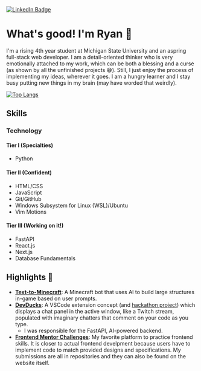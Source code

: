 <div id="badges">
  <a href="https://www.linkedin.com/in/ryhardy/">
    <img src="https://img.shields.io/badge/LinkedIn-blue?style=for-the-badge&logo=linkedin&logoColor=white" alt="LinkedIn Badge"/>
  </a>
</div>

# What's good! I'm Ryan :dna:
I'm a rising 4th year student at Michigan State University and an aspring full-stack web developer. I am a detail-oriented thinker who is very emotionally attached to my work, which can be both a blessing and a curse (as shown by all the unfinished projects 😅). Still, I just enjoy the process of implementing my ideas, wherever it goes. I am a hungry learner and I stay busy putting new things in my brain (may have worded that weirdly).

[![Top Langs](https://github-readme-stats.vercel.app/api/top-langs/?username=ryyHardy)](https://github.com/anuraghazra/github-readme-stats)

## Skills
### Technology
#### Tier I (Specialties)
- Python
#### Tier II (Confident)
- HTML/CSS
- JavaScript
- Git/GitHub
- Windows Subsystem for Linux (WSL)/Ubuntu
- Vim Motions
#### Tier III (Working on it!)
- FastAPI
- React.js
- Next.js
- Database Fundamentals

## Highlights :dart:
- [**Text-to-Minecraft**](https://github.com/ryyHardy/text-to-minecraft): A Minecraft bot that uses AI to build large structures in-game based on user prompts.
- [**DevDucks**](https://github.com/ryyHardy/dev-ducks): A VSCode extension concept (and [hackathon project](https://devpost.com/software/social-ducky?ref_content=my-projects-tab&ref_feature=my_projects)) which displays a chat panel in the active window, like a Twitch stream, populated with imaginary chatters that comment on your code as you type.
  - I was responsible for the FastAPI, AI-powered backend.
- [**Frontend Mentor Challenges**](https://www.frontendmentor.io/profile/ryyHardy): My favorite platform to practice frontend skills. It is closer to actual frontend develpment because users have to implement code to match provided designs and specifications. My submissions are all in repositories and they can also be found on the website itself.

<!---
ryyHardy/ryyHardy is a ✨ special ✨ repository because its `README.md` (this file) appears on your GitHub profile.
You can click the Preview link to take a look at your changes.
--->
